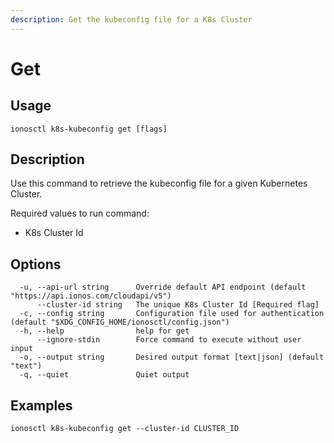 ```yaml
---
description: Get the kubeconfig file for a K8s Cluster
---
```


# Get

## Usage

```text
ionosctl k8s-kubeconfig get [flags]
```

## Description

Use this command to retrieve the kubeconfig file for a given Kubernetes Cluster.

Required values to run command:

* K8s Cluster Id

## Options

```text
  -u, --api-url string      Override default API endpoint (default "https://api.ionos.com/cloudapi/v5")
      --cluster-id string   The unique K8s Cluster Id [Required flag]
  -c, --config string       Configuration file used for authentication (default "$XDG_CONFIG_HOME/ionosctl/config.json")
  -h, --help                help for get
      --ignore-stdin        Force command to execute without user input
  -o, --output string       Desired output format [text|json] (default "text")
  -q, --quiet               Quiet output
```

## Examples

```text
ionosctl k8s-kubeconfig get --cluster-id CLUSTER_ID
```

